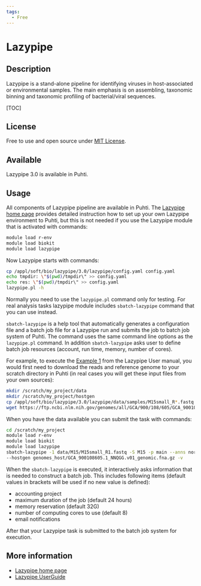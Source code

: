 ```yaml
---
tags:
  - Free
---
```


# Lazypipe

## Description 

Lazypipe is a stand-alone pipeline for identifying viruses in host-associated or environmental samples. The main emphasis is on assembling, taxonomic binning and taxonomic profiling of bacterial/viral sequences.

[TOC]

## License

Free to use and open source under [MIT License](https://raw.githubusercontent.com/OverZealous/lazypipe/master/LICENSE).

## Available

Lazypipe 3.0 is available in Puhti.

## Usage

All components of Lazypipe pipeline are available in Puhti. The [Lazypipe home page](https://www.helsinki.fi/en/projects/lazypipe) provides detailed instruction how to set up your own Lazypipe environment to Puhti, but this is not needed if you use the Lazypipe module that is activated with commands:

```bash
module load r-env
module load biokit
module load lazypipe
```

Now Lazypipe starts with commands:

```bash
cp /appl/soft/bio/lazypipe/3.0/lazypipe/config.yaml config.yaml
echo tmpdir: \"$(pwd)/tmpdir\" >> config.yaml
echo res: \"$(pwd)/tmpdir\" >> config.yaml
lazypipe.pl -h
```

Normally you need to use the `lazypipe.pl` command only for testing. For real analysis tasks lazypipe module includes `sbatch-lazypipe` command that you can use instead. 

`sbatch-lazypipe` is a help tool that automatically generates a configuration file and a batch job file for a Lazypipe run 
and submits the job to batch job system of Puhti. The command uses the same command line options 
as the `lazypipe.pl` command. In addition `sbatch-lazypipe` asks user to define batch job resources
(account, run time, memory, number of cores).

For example, to execute the [Example 1](https://www.helsinki.fi/en/projects/lazypipe/examples) from the
Lazypipe User manual, you would first need to download the reads and reference genome to your scratch directory in Puhti
(in real cases you will get these input files from your own sources):

```bash
mkdir /scratch/my_project/data
mkdir /scratch/my_project/hostgen
cp /appl/soft/bio/lazypipe/3.0/lazypipe/data/samples/M15small_R*.fastq /scratch/my_project/data
wget https://ftp.ncbi.nlm.nih.gov/genomes/all/GCA/900/108/605/GCA_900108605.1_NNQGG.v01/GCA_900108605.1_NNQGG.v01_genomic.fna.gz -P /scratch/my_project/hostgen/
```

When you have the data available you can submit the task with commands:

```bash
cd /scratch/my_project
module load r-env
module load biokit
module load lazypipe
sbatch-lazypipe -1 data/M15/M15small_R1.fastq -S M15 -p main --anns norm\
--hostgen genomes_host/GCA_900108605.1_NNQGG.v01_genomic.fna.gz -v
```

When the `sbatch-lazypipe` is executed, it interactively asks information that is
needed to construct a batch job. This includes following items (default values in brackets will be
used if no new value is defined):

*   accounting project
*   maximum duration of the job (default 24 hours)
*   memory reservation (default 32G)
*   number of computing cores to use (default 8)
*   email notifications
   
After that your Lazypipe task is submitted to the batch job system for execution.

## More information

*   [Lazypipe home page](https://www.helsinki.fi/en/projects/lazypipe)
*   [Lazypipe UserGuide](https://bitbucket.org/plyusnin/lazypipe/wiki/UserGuide.v3.0)
